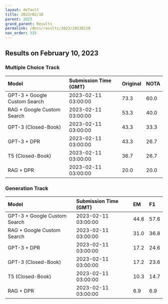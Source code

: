 ```yaml
---
layout: default
title: 2023/02/10
parent: 2023
grand_parent: Results
permalink: /docs/results/2023/20230210
nav_order: 325
---
```


## Results on February 10, 2023

### Multiple Choice Track

| Model        | Submission Time (GMT) | Original | NOTA | 
|:-------------|:---------|:---------|:-----|
|GPT-3 + Google Custom Search|2023-02-11 03:00:00|73.3|60.0|
|RAG + Google Custom Search|2023-02-11 03:00:00|53.3|40.0|
|GPT-3 (Closed-Book)|2023-02-11 03:00:00|43.3|33.3|
|GPT-3 + DPR|2023-02-11 03:00:00|43.3|26.7|
|T5 (Closed-Book)|2023-02-11 03:00:00|36.7|26.7|
|RAG + DPR|2023-02-11 03:00:00|20.0|20.0|



### Generation Track

| Model        | Submission Time (GMT) | EM | F1 | 
|:-------------|:---------|:---------|:-----|
|GPT-3 + Google Custom Search|2023-02-11 03:00:00|44.8|57.6|
|RAG + Google Custom Search|2023-02-11 03:00:00|31.0|36.8|
|GPT-3 + DPR|2023-02-11 03:00:00|17.2|24.6|
|GPT-3 (Closed-Book)|2023-02-11 03:00:00|17.2|23.6|
|T5 (Closed-Book)|2023-02-11 03:00:00|10.3|14.7|
|RAG + DPR|2023-02-11 03:00:00|6.9|6.9|

